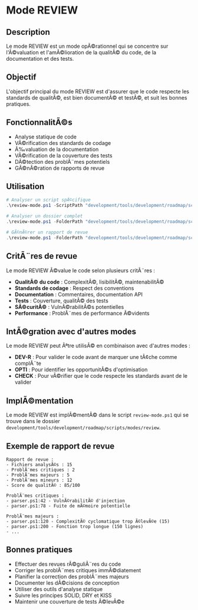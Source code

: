 # Mode REVIEW

## Description
Le mode REVIEW est un mode opÃ©rationnel qui se concentre sur l'Ã©valuation et l'amÃ©lioration de la qualitÃ© du code, de la documentation et des tests.

## Objectif
L'objectif principal du mode REVIEW est d'assurer que le code respecte les standards de qualitÃ©, est bien documentÃ© et testÃ©, et suit les bonnes pratiques.

## FonctionnalitÃ©s
- Analyse statique de code
- VÃ©rification des standards de codage
- Ã‰valuation de la documentation
- VÃ©rification de la couverture des tests
- DÃ©tection des problÃ¨mes potentiels
- GÃ©nÃ©ration de rapports de revue

## Utilisation

```powershell
# Analyser un script spÃ©cifique
.\review-mode.ps1 -ScriptPath "development/tools/development/roadmap/scripts/parser.ps1"

# Analyser un dossier complet
.\review-mode.ps1 -FolderPath "development/tools/development/roadmap/scripts"

# GÃ©nÃ©rer un rapport de revue
.\review-mode.ps1 -FolderPath "development/tools/development/roadmap/scripts" -GenerateReport
```

## CritÃ¨res de revue
Le mode REVIEW Ã©value le code selon plusieurs critÃ¨res :
- **QualitÃ© du code** : ComplexitÃ©, lisibilitÃ©, maintenabilitÃ©
- **Standards de codage** : Respect des conventions
- **Documentation** : Commentaires, documentation API
- **Tests** : Couverture, qualitÃ© des tests
- **SÃ©curitÃ©** : VulnÃ©rabilitÃ©s potentielles
- **Performance** : ProblÃ¨mes de performance Ã©vidents

## IntÃ©gration avec d'autres modes
Le mode REVIEW peut Ãªtre utilisÃ© en combinaison avec d'autres modes :
- **DEV-R** : Pour valider le code avant de marquer une tÃ¢che comme complÃ¨te
- **OPTI** : Pour identifier les opportunitÃ©s d'optimisation
- **CHECK** : Pour vÃ©rifier que le code respecte les standards avant de le valider

## ImplÃ©mentation
Le mode REVIEW est implÃ©mentÃ© dans le script `review-mode.ps1` qui se trouve dans le dossier `development/tools/development/roadmap/scripts/modes/review`.

## Exemple de rapport de revue
```
Rapport de revue :
- Fichiers analysÃ©s : 15
- ProblÃ¨mes critiques : 2
- ProblÃ¨mes majeurs : 5
- ProblÃ¨mes mineurs : 12
- Score de qualitÃ© : 85/100

ProblÃ¨mes critiques :
- parser.ps1:42 - VulnÃ©rabilitÃ© d'injection
- parser.ps1:78 - Fuite de mÃ©moire potentielle

ProblÃ¨mes majeurs :
- parser.ps1:120 - ComplexitÃ© cyclomatique trop Ã©levÃ©e (15)
- parser.ps1:200 - Fonction trop longue (150 lignes)
- ...
```

## Bonnes pratiques
- Effectuer des revues rÃ©guliÃ¨res du code
- Corriger les problÃ¨mes critiques immÃ©diatement
- Planifier la correction des problÃ¨mes majeurs
- Documenter les dÃ©cisions de conception
- Utiliser des outils d'analyse statique
- Suivre les principes SOLID, DRY et KISS
- Maintenir une couverture de tests Ã©levÃ©e

